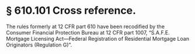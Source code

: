 # § 610.101   Cross reference.

The rules formerly at 12 CFR part 610 have been recodified by the Consumer Financial Protection Bureau at 12 CFR part 1007, “S.A.F.E. Mortgage Licensing Act—Federal Registration of Residential Mortgage Loan Originators (Regulation G)”.





